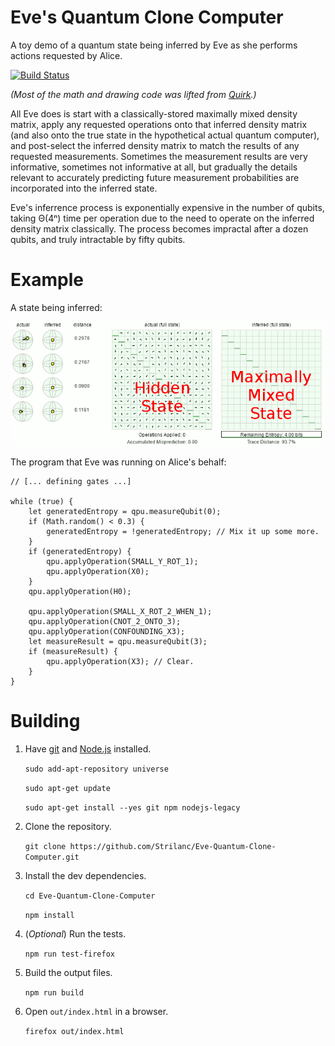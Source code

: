 # Eve's Quantum Clone Computer

A toy demo of a quantum state being inferred by Eve as she performs actions requested by Alice.

[![Build Status](https://travis-ci.org/Strilanc/Eve-Quantum-Clone-Computer.svg?branch=master)](https://travis-ci.org/Strilanc/Eve-Quantum-Clone-Computer)

*(Most of the math and drawing code was lifted from [Quirk](https://github.com/Strilanc/Quantum-Circuit-Inspector).)*

All Eve does is start with a classically-stored maximally mixed density matrix, apply any requested operations onto that  inferred density matrix (and also onto the true state in the hypothetical actual quantum computer), and post-select the inferred density matrix to match the results of any requested measurements.
Sometimes the measurement results are very informative, sometimes not informative at all, but gradually the details relevant to accurately predicting future measurement probabilities are incorporated into the inferred state.

Eve's inferrence process is exponentially expensive in the number of qubits, taking Θ(4ⁿ) time per operation due to the need to operate on the inferred density matrix classically. The process becomes impractal after a dozen qubits, and truly intractable by fifty qubits.

# Example

A state being inferred:

![Quantum teleportation](/README_demo.gif)

The program that Eve was running on Alice's behalf:

    // [... defining gates ...]

    while (true) {
        let generatedEntropy = qpu.measureQubit(0);
        if (Math.random() < 0.3) {
            generatedEntropy = !generatedEntropy; // Mix it up some more.
        }
        if (generatedEntropy) {
            qpu.applyOperation(SMALL_Y_ROT_1);
            qpu.applyOperation(X0);
        }
        qpu.applyOperation(H0);

        qpu.applyOperation(SMALL_X_ROT_2_WHEN_1);
        qpu.applyOperation(CNOT_2_ONTO_3);
        qpu.applyOperation(CONFOUNDING_X3);
        let measureResult = qpu.measureQubit(3);
        if (measureResult) {
            qpu.applyOperation(X3); // Clear.
        }
    }

# Building

1. Have [git](https://git-scm.com/) and [Node.js](https://nodejs.org/en/download/) installed.

    `sudo add-apt-repository universe`
    
    `sudo apt-get update`
    
    `sudo apt-get install --yes git npm nodejs-legacy`

2. Clone the repository.

    `git clone https://github.com/Strilanc/Eve-Quantum-Clone-Computer.git`

3. Install the dev dependencies.

    `cd Eve-Quantum-Clone-Computer`
    
    `npm install`

4. (*Optional*) Run the tests.

    `npm run test-firefox`

5. Build the output files.

    `npm run build`

6. Open `out/index.html` in a browser.

    `firefox out/index.html`
